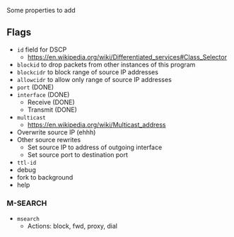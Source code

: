 Some properties to add

## Flags
* `id` field for DSCP
    * https://en.wikipedia.org/wiki/Differentiated_services#Class_Selector
* `blockid` to drop packets from other instances of this program
* `blockcidr` to block range of source IP addresses
* `allowcidr` to allow only range of source IP addresses
* `port` (DONE)
* `interface` (DONE)
    * Receive (DONE)
    * Transmit (DONE)
* `multicast`
    * https://en.wikipedia.org/wiki/Multicast_address
* Overwrite source IP (ehhh)
* Other source rewrites
    * Set source IP to address of outgoing interface
    * Set source port to destination port
* `ttl-id`
* debug
* fork to background
* help

### M-SEARCH
* `msearch`
    * Actions: block, fwd, proxy, dial

